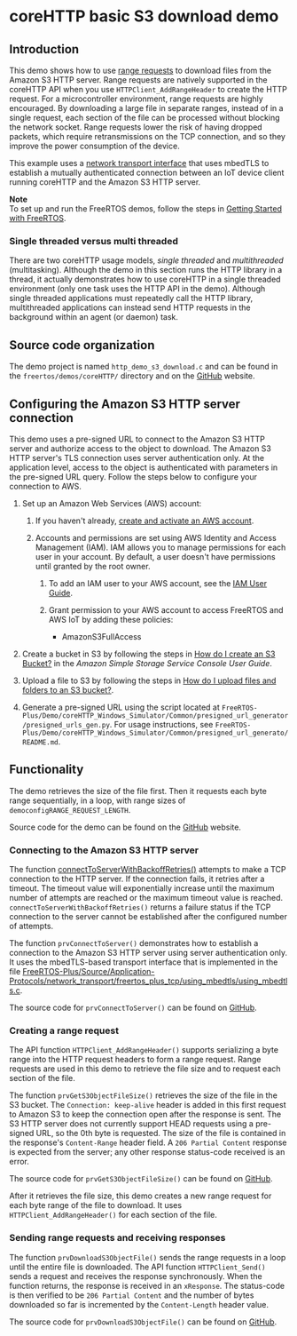# coreHTTP basic S3 download demo<a name="core-http-s3-download-demo"></a>

## Introduction<a name="core-http-s3-download-demo-intro"></a>

This demo shows how to use [range requests](https://tools.ietf.org/html/rfc7233) to download files from the Amazon S3 HTTP server\. Range requests are natively supported in the coreHTTP API when you use `HTTPClient_AddRangeHeader` to create the HTTP request\. For a microcontroller environment, range requests are highly encouraged\. By downloading a large file in separate ranges, instead of in a single request, each section of the file can be processed without blocking the network socket\. Range requests lower the risk of having dropped packets, which require retransmissions on the TCP connection, and so they improve the power consumption of the device\.

This example uses a [network transport interface](https://freertos.org/network-interface.html) that uses mbedTLS to establish a mutually authenticated connection between an IoT device client running coreHTTP and the Amazon S3 HTTP server\.

**Note**  
To set up and run the FreeRTOS demos, follow the steps in [Getting Started with FreeRTOS](freertos-getting-started.md)\.

### Single threaded versus multi threaded<a name="core-http-s3-download-demo-threads"></a>

There are two coreHTTP usage models, *single threaded* and *multithreaded* \(multitasking\)\. Although the demo in this section runs the HTTP library in a thread, it actually demonstrates how to use coreHTTP in a single threaded environment \(only one task uses the HTTP API in the demo\)\. Although single threaded applications must repeatedly call the HTTP library, multithreaded applications can instead send HTTP requests in the background within an agent \(or daemon\) task\.

## Source code organization<a name="core-http-s3-download-demo-source-code"></a>

The demo project is named `http_demo_s3_download.c` and can be found in the `freertos/demos/coreHTTP/` directory and on the [GitHub](https://github.com/aws/amazon-freertos/blob/master/demos/coreHTTP/http_demo_s3_download.c) website\. 

## Configuring the Amazon S3 HTTP server connection<a name="core-http-s3-download-demo-configure-server"></a>

This demo uses a pre\-signed URL to connect to the Amazon S3 HTTP server and authorize access to the object to download\. The Amazon S3 HTTP server's TLS connection uses server authentication only\. At the application level, access to the object is authenticated with parameters in the pre\-signed URL query\. Follow the steps below to configure your connection to AWS\.

1. Set up an Amazon Web Services \(AWS\) account:

   1. If you haven't already, [ create and activate an AWS account](https://aws.amazon.com/premiumsupport/knowledge-center/create-and-activate-aws-account/)\.

   1. Accounts and permissions are set using AWS Identity and Access Management \(IAM\)\. IAM allows you to manage permissions for each user in your account\. By default, a user doesn't have permissions until granted by the root owner\.

      1. To add an IAM user to your AWS account, see the [IAM User Guide](https://docs.aws.amazon.com/IAM/latest/UserGuide/)\.

      1. Grant permission to your AWS account to access FreeRTOS and AWS IoT by adding these policies:
         + AmazonS3FullAccess

1. Create a bucket in S3 by following the steps in [How do I create an S3 Bucket?](https://docs.aws.amazon.com/AmazonS3/latest/user-guide/create-bucket.html) in the *Amazon Simple Storage Service Console User Guide*\.

1. Upload a file to S3 by following the steps in [How do I upload files and folders to an S3 bucket?](https://docs.aws.amazon.com/AmazonS3/latest/user-guide/upload-objects.html)\.

1. Generate a pre\-signed URL using the script located at `FreeRTOS-Plus/Demo/coreHTTP_Windows_Simulator/Common/presigned_url_generator/presigned_urls_gen.py`\. For usage instructions, see `FreeRTOS-Plus/Demo/coreHTTP_Windows_Simulator/Common/presigned_url_generato/README.md`\. 

## Functionality<a name="core-http-s3-download-demo-functionality"></a>

The demo retrieves the size of the file first\. Then it requests each byte range sequentially, in a loop, with range sizes of `democonfigRANGE_REQUEST_LENGTH`\.

Source code for the demo can be found on the [GitHub](https://github.com/aws/amazon-freertos/blob/master/demos/coreHTTP/http_demo_s3_download.c) website\.

### Connecting to the Amazon S3 HTTP server<a name="core-http-s3-download-demo-connecting"></a>

The function [ connectToServerWithBackoffRetries\(\)](https://github.com/aws/amazon-freertos/blob/master/demos/common/http_demo_helpers/http_demo_utils.c#L131-L170) attempts to make a TCP connection to the HTTP server\. If the connection fails, it retries after a timeout\. The timeout value will exponentially increase until the maximum number of attempts are reached or the maximum timeout value is reached\. `connectToServerWithBackoffRetries()` returns a failure status if the TCP connection to the server cannot be established after the configured number of attempts\. 

The function `prvConnectToServer()` demonstrates how to establish a connection to the Amazon S3 HTTP server using server authentication only\. It uses the mbedTLS\-based transport interface that is implemented in the file [ FreeRTOS\-Plus/Source/Application\-Protocols/network\_transport/freertos\_plus\_tcp/using\_mbedtls/using\_mbedtls\.c](https://github.com/FreeRTOS/FreeRTOS/blob/master/FreeRTOS-Plus/Source/Application-Protocols/network_transport/freertos_plus_tcp/using_mbedtls/using_mbedtls.c)\. 

The source code for `prvConnectToServer()` can be found on [ GitHub](https://github.com/aws/amazon-freertos/blob/master/demos/coreHTTP/http_demo_s3_download.c#L250-L310)\.

### Creating a range request<a name="core-http-s3-download-demo-creating-range-request"></a>

The API function `HTTPClient_AddRangeHeader()` supports serializing a byte range into the HTTP request headers to form a range request\. Range requests are used in this demo to retrieve the file size and to request each section of the file\.

The function `prvGetS3ObjectFileSize()` retrieves the size of the file in the S3 bucket\. The `Connection: keep-alive` header is added in this first request to Amazon S3 to keep the connection open after the response is sent\. The S3 HTTP server does not currently support HEAD requests using a pre\-signed URL, so the 0th byte is requested\. The size of the file is contained in the response's `Content-Range` header field\. A `206 Partial Content` response is expected from the server; any other response status\-code received is an error\.

The source code for `prvGetS3ObjectFileSize()` can be found on [ GitHub](https://github.com/aws/amazon-freertos/blob/master/demos/coreHTTP/http_demo_s3_download.c#L314-L479)\.

After it retrieves the file size, this demo creates a new range request for each byte range of the file to download\. It uses `HTTPClient_AddRangeHeader()` for each section of the file\. 

### Sending range requests and receiving responses<a name="core-http-s3-download-demo-send-request"></a>

The function `prvDownloadS3ObjectFile()` sends the range requests in a loop until the entire file is downloaded\. The API function `HTTPClient_Send()` sends a request and receives the response synchronously\. When the function returns, the response is received in an `xResponse`\. The status\-code is then verified to be `206 Partial Content` and the number of bytes downloaded so far is incremented by the `Content-Length` header value\. 

The source code for `prvDownloadS3ObjectFile()` can be found on [ GitHub](https://github.com/aws/amazon-freertos/blob/master/demos/coreHTTP/http_demo_s3_download.c#L483-L628)\.